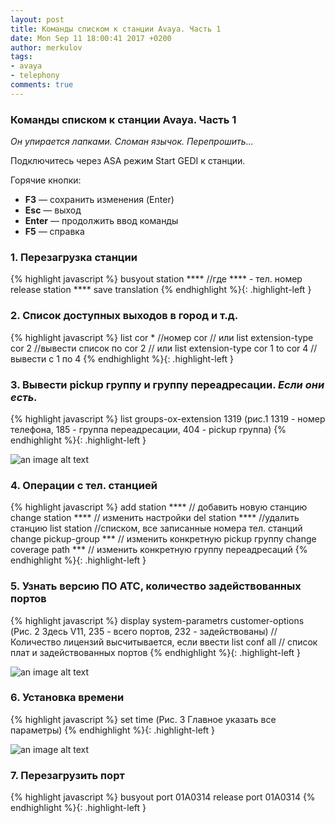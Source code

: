 ```yaml
---
layout: post
title: Команды списком к станции Avaya. Часть 1
date: Mon Sep 11 18:00:41 2017 +0200
author: merkulov
tags:
- avaya 
- telephony
comments: true
---
```

###  Команды списком к станции Avaya. Часть 1

*Он упирается лапками. Сломан язычок. Перепрошить...*

Подключитесь через ASA режим Start GEDI к станции.

Горячие кнопки:

- __F3__ &mdash; сохранить изменения (Enter)
- __Esc__ &mdash; выход
- __Enter__ &mdash; продолжить ввод команды
- __F5__ &mdash; справка

### 1. Перезагрузка станции 

{% highlight javascript %}
busyout station **** //где **** - тел. номер 
release station ****
save translation
{% endhighlight %}{: .highlight-left }

### 2. Список доступных выходов в город и т.д. 

{% highlight javascript %}
list cor *  //номер cor
// или
list extension-type cor 2 //вывести список по cor 2
// или
list extension-type cor 1 to cor 4 //вывести с 1 по 4
{% endhighlight %}{: .highlight-left }

### 3. Вывести pickup группу и группу переадресации. *Если они есть.* 

{% highlight javascript %}
list groups-ox-extension 1319 (рис.1 1319 - номер телефона, 185 - группа переадресации, 404 - pickup группа)
{% endhighlight %}{: .highlight-left }

![an image alt text](http://lepotuli.ru/merkulov/images/6image1.jpg "рис. 1")

### 4. Операции с тел. станцией

{% highlight javascript %}
add station **** // добавить новую станцию
change station **** // изменить настройки
del station **** //удалить станцию
list station //списком, все записанные номера тел. станций
change pickup-group *** // изменить конкретную pickup группу
change coverage path *** // изменить конкретную группу переадресаций
{% endhighlight %}{: .highlight-left }

### 5. Узнать версию ПО АТС, количество задействованных портов

{% highlight javascript %}
display system-parametrs customer-options (Рис. 2 Здесь V11, 235 - всего портов, 232 - задействованы)
// Количество лицензий высчитывается, если ввести
list conf all // список плат и задействованных портов
{% endhighlight %}{: .highlight-left }

![an image alt text](http://lepotuli.ru/merkulov/images/6image2.jpg "рис. 2")

### 6. Установка времени

{% highlight javascript %}
set time (Рис. 3 Главное указать все параметры)
{% endhighlight %}{: .highlight-left }

![an image alt text](http://lepotuli.ru/merkulov/images/6image3.jpg "рис. 3")

### 7. Перезагрузить порт

{% highlight javascript %}
busyout port 01A0314
release port 01A0314
{% endhighlight %}{: .highlight-left }

